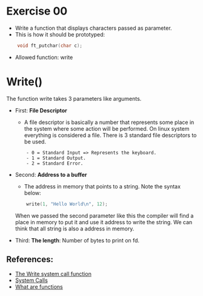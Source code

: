 # Exercise 00
    
- Write a function that displays characters passed as parameter.
- This is how it should be prototyped:

```c
    void ft_putchar(char c);
```

- Allowed function: write

# Write()

The function write takes 3 parameters like arguments.

- First: **File Descriptor**
    - A file descriptor is basically a number that represents some place in the system where some action will be performed. On linux system everything
    is considered a file. There is 3 standard file descriptors to be used.
    ```
        - 0 = Standard Input => Represents the keyboard.
        - 1 = Standard Output.
        - 2 = Standard Error.
    ```
  
- Second: **Address to a buffer**
    - The address in memory that points to a string. Note the syntax below:

    ```c
        write(1, "Hello World\n", 12);
    ```
  When we passed the second parameter like this the compiler will find a place in memory to put it and use it address to write the string. 
  We can think that all string is also a address in memory.


- Third: **The length**: Number of bytes to print on fd.

## References:

- [The Write system call function](https://www.youtube.com/watch?v=i_qs1w6DBHo)
- [System Calls](https://www.youtube.com/watch?v=PIb2aShU_H4&t=0s)
- [What are functions](https://www.youtube.com/watch?v=cyhyasYlN0E)
